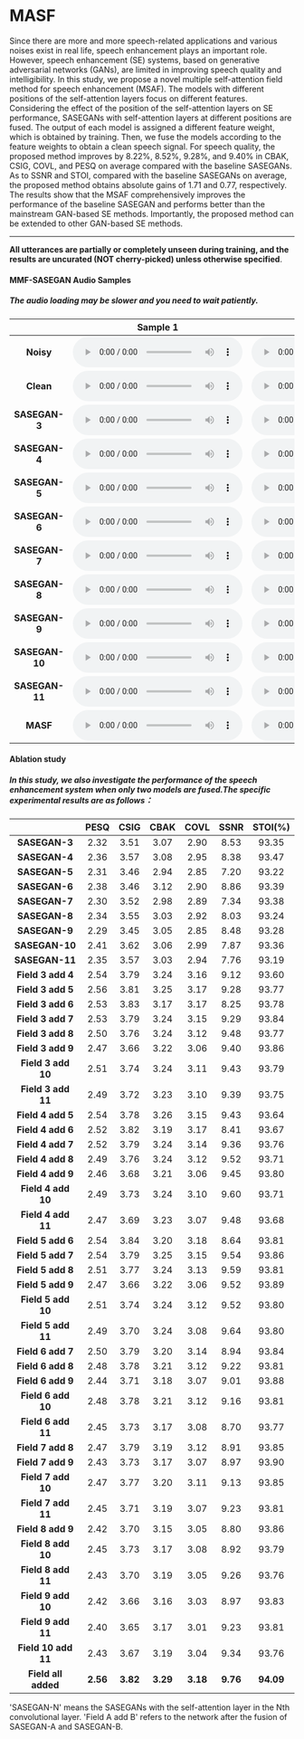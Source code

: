 # MASF

Since there are more and more speech-related applications and various noises exist in real life, speech enhancement plays an important role. However, speech enhancement (SE) systems, based on generative adversarial networks (GANs), are limited in improving speech quality and intelligibility. In this study, we propose a novel multiple self-attention field method for speech enhancement (MSAF). The models with different positions of the self-attention layers focus on different features. Considering the effect of the position of the self-attention layers on SE performance, SASEGANs with self-attention layers at different positions are fused. The output of each model is assigned a different feature weight, which is obtained by training. Then, we fuse the models according to the feature weights to obtain a clean speech signal. For speech quality, the proposed method improves by 8.22%, 8.52%, 9.28%, and 9.40% in CBAK, CSIG, COVL, and PESQ on average compared with the baseline SASEGANs. As to SSNR and STOI, compared with the baseline SASEGANs on average, the proposed method obtains absolute gains of 1.71 and 0.77, respectively. The results show that the MSAF comprehensively improves the performance of the baseline SASEGAN and performs better than the mainstream GAN-based SE methods. Importantly, the proposed method can be extended to other GAN-based SE methods.

---
**All utterances are partially or completely unseen during training, and the results are uncurated (NOT cherry-picked) unless otherwise specified**.

#### MMF-SASEGAN Audio Samples
##### The audio loading may be slower and you need to wait patiently. 

|              | Sample 1  | Sample 2  |
|:------------:|:-------:|:-------:|
|       **Noisy**    |    <audio controls="controls">  <source type="audio/wav" src="https://raw.githubusercontent.com/MMF-SASEGAN/MMF-SASEGAN.github.io/main/wavs/N_1.wav"></source> </audio>   |    <audio controls="controls">  <source type="audio/wav" src="https://raw.githubusercontent.com/MMF-SASEGAN/MMF-SASEGAN.github.io/main/wavs/N_2.wav"></source> </audio>  |
|      **Clean**     |    <audio controls="controls">  <source type="audio/wav" src="https://raw.githubusercontent.com/MMF-SASEGAN/MMF-SASEGAN.github.io/main/wavs/C_1.wav"></source> </audio>   |    <audio controls="controls">  <source type="audio/wav" src="https://raw.githubusercontent.com/MMF-SASEGAN/MMF-SASEGAN.github.io/main/wavs/C_2.wav"></source> </audio>  |
|    **SASEGAN-3**   |    <audio controls="controls">  <source type="audio/wav" src="https://raw.githubusercontent.com/MMF-SASEGAN/MMF-SASEGAN.github.io/main/wavs/2_1.wav"></source> </audio>   |    <audio controls="controls">  <source type="audio/wav" src="https://raw.githubusercontent.com/MMF-SASEGAN/MMF-SASEGAN.github.io/main/wavs/2_2.wav"></source> </audio>  |
|    **SASEGAN-4**    |    <audio controls="controls">  <source type="audio/wav" src="https://raw.githubusercontent.com/MMF-SASEGAN/MMF-SASEGAN.github.io/main/wavs/3_1.wav"></source> </audio>   |    <audio controls="controls">  <source type="audio/wav" src="https://raw.githubusercontent.com/MMF-SASEGAN/MMF-SASEGAN.github.io/main/wavs/3_2.wav"></source> </audio>  |
|   **SASEGAN-5**   |    <audio controls="controls">  <source type="audio/wav" src="https://raw.githubusercontent.com/MMF-SASEGAN/MMF-SASEGAN.github.io/main/wavs/4_1.wav"></source> </audio>   |    <audio controls="controls">  <source type="audio/wav" src="https://raw.githubusercontent.com/MMF-SASEGAN/MMF-SASEGAN.github.io/main/wavs/4_2.wav"></source> </audio>  |
|    **SASEGAN-6**   |    <audio controls="controls">  <source type="audio/wav" src="https://raw.githubusercontent.com/MMF-SASEGAN/MMF-SASEGAN.github.io/main/wavs/5_1.wav"></source> </audio>   |    <audio controls="controls">  <source type="audio/wav" src="https://raw.githubusercontent.com/MMF-SASEGAN/MMF-SASEGAN.github.io/main/wavs/5_2.wav"></source> </audio>  |
|    **SASEGAN-7**    |    <audio controls="controls">  <source type="audio/wav" src="https://raw.githubusercontent.com/MMF-SASEGAN/MMF-SASEGAN.github.io/main/wavs/6_1.wav"></source> </audio>   |    <audio controls="controls">  <source type="audio/wav" src="https://raw.githubusercontent.com/MMF-SASEGAN/MMF-SASEGAN.github.io/main/wavs/6_2.wav"></source> </audio>  |
|    **SASEGAN-8**    |    <audio controls="controls">  <source type="audio/wav" src="https://raw.githubusercontent.com/MMF-SASEGAN/MMF-SASEGAN.github.io/main/wavs/7_1.wav"></source> </audio>   |    <audio controls="controls">  <source type="audio/wav" src="https://raw.githubusercontent.com/MMF-SASEGAN/MMF-SASEGAN.github.io/main/wavs/7_2.wav"></source> </audio>  |
|    **SASEGAN-9**    |    <audio controls="controls">  <source type="audio/wav" src="https://raw.githubusercontent.com/MMF-SASEGAN/MMF-SASEGAN.github.io/main/wavs/8_1.wav"></source> </audio>   |    <audio controls="controls">  <source type="audio/wav" src="https://raw.githubusercontent.com/MMF-SASEGAN/MMF-SASEGAN.github.io/main/wavs/8_2.wav"></source> </audio>  |
|    **SASEGAN-10**    |    <audio controls="controls">  <source type="audio/wav" src="https://raw.githubusercontent.com/MMF-SASEGAN/MMF-SASEGAN.github.io/main/wavs/9_1.wav"></source> </audio>   |    <audio controls="controls">  <source type="audio/wav" src="https://raw.githubusercontent.com/MMF-SASEGAN/MMF-SASEGAN.github.io/main/wavs/9_2.wav"></source> </audio>  |
|    **SASEGAN-11**    |    <audio controls="controls">  <source type="audio/wav" src="https://raw.githubusercontent.com/MMF-SASEGAN/MMF-SASEGAN.github.io/main/wavs/10_1.wav"></source> </audio>   |    <audio controls="controls">  <source type="audio/wav" src="https://raw.githubusercontent.com/MMF-SASEGAN/MMF-SASEGAN.github.io/main/wavs/10_2.wav"></source> </audio>  |
|       **MASF**       |    <audio controls="controls">  <source type="audio/wav" src="https://raw.githubusercontent.com/MMF-SASEGAN/MMF-SASEGAN.github.io/main/wavs/M_1.wav"></source> </audio>   |    <audio controls="controls">  <source type="audio/wav" src="https://raw.githubusercontent.com/MMF-SASEGAN/MMF-SASEGAN.github.io/main/wavs/M_2.wav"></source> </audio>  |

#### Ablation study
##### In this study, we also investigate the performance of the speech enhancement system when only two models are fused.The specific experimental results are as follows：

|              | **PESQ**| **CSIG**|**CBAK** |**COVL** | **SSNR**|**STOI(%)** |
|:------------:|:-------:|:-------:|:-------:|:-------:|:-------:|:-------:|
|    **SASEGAN-3**   |   2.32    | 3.51    |  3.07   |   2.90    |  8.53   |  93.35   |
|    **SASEGAN-4**   |   2.36    | 3.57    |  3.08   |   2.95  |  8.38   |  93.47   |
|    **SASEGAN-5**   |   2.31    | 3.46    |  2.94	 |  2.85   |  7.20   |  93.22   |
|    **SASEGAN-6**   |   2.38	   | 3.46	   | 3.12	| 2.90	| 8.86 |	93.39    |
|    **SASEGAN-7**   |   2.30	| 3.52	| 2.98	| 2.89	| 7.34	| 93.38    |
|    **SASEGAN-8**   |   2.34	| 3.55	| 3.03	| 2.92	| 8.03	| 93.24    |
|    **SASEGAN-9**   |   2.29	| 3.45	| 3.05	| 2.85	| 8.48	| 93.28    |
|    **SASEGAN-10**   |  2.41	| 3.62	| 3.06	| 2.99	| 7.87	| 93.36    |
|    **SASEGAN-11**   |  2.35	| 3.57	| 3.03	| 2.94	| 7.76	| 93.19    |
|    **Field 3 add 4**   |   2.54   |  3.79   |  3.24   |  3.16   |  9.12   |   93.60  |
|    **Field 3 add 5**   |   2.56   |  3.81   |  3.25   |  3.17   |  9.28   |   93.77  |
|    **Field 3 add 6**   |   2.53   |  3.83   |  3.17   |  3.17   |  8.25   |   93.78  |
|    **Field 3 add 7**   |   2.53   |  3.79   |  3.24   |  3.15   |  9.29   |   93.84  |
|    **Field 3 add 8**   |   2.50   |  3.76   |  3.24   |  3.12   |  9.48   |   93.77  |
|    **Field 3 add 9**   |   2.47   |  3.66   |  3.22   |  3.06   |  9.40   |   93.86  |
|    **Field 3 add 10**  |   2.51   |  3.74   |  3.24   |  3.11   |  9.43   |   93.79  |
|    **Field 3 add 11**  |   2.49   |  3.72   |  3.23   |  3.10   |  9.39   |   93.75  |
|    **Field 4 add 5**   |   2.54   |  3.78   |  3.26   |  3.15   |  9.43   |   93.64  |
|    **Field 4 add 6**   |   2.52   |  3.82   |  3.19   |  3.17   |  8.41   |   93.67  |
|    **Field 4 add 7**   |   2.52   |  3.79   |  3.24   |  3.14   |  9.36   |   93.76  |
|    **Field 4 add 8**   |   2.49   |  3.76   |  3.24   |  3.12   |  9.52   |   93.71  |
|    **Field 4 add 9**   |   2.46   |  3.68   |  3.21   |  3.06   |  9.45   |   93.80  |
|    **Field 4 add 10**  |   2.49   |  3.73   |  3.24   |  3.10   |  9.60   |   93.71  |
|    **Field 4 add 11**  |   2.47   |  3.69   |  3.23   |  3.07   |  9.48   |   93.68  |
|    **Field 5 add 6**   |   2.54   |  3.84   |  3.20   |  3.18   |  8.64   |   93.81  |
|    **Field 5 add 7**   |   2.54   |  3.79   |  3.25   |  3.15   |  9.54   |   93.86  |
|    **Field 5 add 8**   |   2.51   |  3.77   |  3.24   |  3.13   |  9.59   |   93.81  |
|    **Field 5 add 9**   |   2.47   |  3.66   |  3.22   |  3.06   |  9.52   |   93.89  |
|    **Field 5 add 10**  |   2.51   |  3.74   |  3.24   |  3.12   |  9.52   |   93.80  |
|    **Field 5 add 11**  |   2.49   |  3.70   |  3.24   |  3.08   |  9.64   |   93.80  |
|    **Field 6 add 7**   |   2.50   |  3.79   |  3.20   |  3.14   |  8.94   |   93.84  |
|    **Field 6 add 8**   |   2.48   |  3.78   |  3.21   |  3.12   |  9.22   |   93.81  |
|    **Field 6 add 9**   |   2.44   |  3.71   |  3.18   |  3.07   |  9.01   |   93.88  |
|    **Field 6 add 10**  |   2.48   |  3.78   |  3.21   |  3.12   |  9.16   |   93.81  |
|    **Field 6 add 11**  |   2.45   |  3.73   |  3.17   |  3.08   |  8.70   |   93.77  |
|    **Field 7 add 8**   |   2.47   |  3.79   |  3.19   |  3.12   |  8.91   |   93.85  |
|    **Field 7 add 9**   |   2.43   |  3.73   |  3.17   |  3.07   |  8.97   |   93.90  |
|    **Field 7 add 10**  |   2.47   |  3.77   |  3.20   |  3.11   |  9.13   |   93.85  |
|    **Field 7 add 11**  |   2.45   |  3.71   |  3.19   |  3.07   |  9.23   |   93.81  |
|    **Field 8 add 9**   |   2.42   |  3.70   |  3.15   |  3.05   |  8.80   |   93.86  |
|    **Field 8 add 10**  |   2.45   |  3.73   |  3.17   |  3.08   |  8.92   |   93.79  |
|    **Field 8 add 11**  |   2.43   |  3.70   |  3.19   |  3.05   |  9.26   |   93.76  |
|    **Field 9 add 10**  |   2.42   |  3.66   |  3.16   |  3.03   |  8.97   |   93.83  |
|    **Field 9 add 11**  |   2.40   |  3.65   |  3.17   |  3.01   |  9.23   |   93.81  |
|    **Field 10 add 11** |   2.43   |  3.67   |  3.19   |  3.04   |  9.34   |   93.76  |
|    **Field all added**   |   **2.56**   |  **3.82**   |  **3.29**   |  **3.18**   |  **9.76**   |   **94.09**  |

'SASEGAN-N' means the SASEGANs with the self-attention layer in the Nth convolutional layer. 'Field A add B' refers to the network after the fusion of SASEGAN-A and SASEGAN-B.
